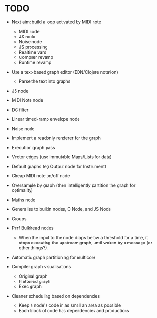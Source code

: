 # TODO

* Next aim: build a loop activated by MIDI note
    - MIDI node
    - JS node
    - Noise node
    - JS processing
    - Realtime vars
    - Compiler revamp
    - Runtime revamp

* Use a text-based graph editor (EDN/Clojure notation)
    - Parse the text into graphs
* JS node
* MIDI Note node
* DC filter
* Linear timed-ramp envelope node
* Noise node
* Implement a readonly renderer for the graph
* Execution graph pass
* Vector edges (use immutable Maps/Lists for data)
* Default graphs (eg Output node for Instrument)
* Cheap MIDI note on/off node
* Oversample by graph (then intelligently partition the graph for optimality)
* Maths node
* Generalise to builtin nodes, C Node, and JS Node
* Groups
* Perf Bulkhead nodes
    - When the input to the node drops below a threshold for a time, it stops
      executing the upstream graph, until woken by a message (or other things?).
* Automatic graph partitioning for multicore
* Compiler graph visualisations
    * Original graph
    * Flattened graph
    * Exec graph
* Cleaner scheduling based on dependencies
    * Keep a node's code in as small an area as possible
    * Each block of code has dependencies and productions